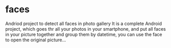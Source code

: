 # faces
Andriod project to detect all faces in photo gallery
It is a complete Android project, which goes thr all your photos in your smartphone, and put all faces in your picture together and group them by datetime, you can use the face to open the original picture...
